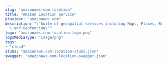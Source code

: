 ```yaml
---
slug: "amazonaws-com-location"
title: "Amazon Location Service"
provider: "amazonaws.com"
description: "\"Suite of geospatial services including Maps, Places, Routes, Tracking,\
  \ and Geofencing\""
logo: "amazonaws.com-location-logo.png"
logoMediaType: "image/png"
tags:
- "cloud"
stubs: "amazonaws.com-location-stubs.json"
swagger: "amazonaws.com-location-swagger.json"
---
```

